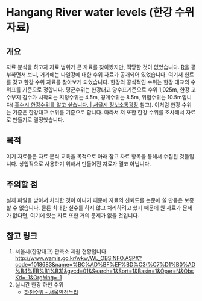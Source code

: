 # Hangang River water levels (한강 수위 자료)

## 개요

자료 분석을 하고자 자료 범위가 큰 자료를 찾아봤지만, 적당한 것이 없었습니다. [R](https://www.r-project.org/)을 공부하면서 보니, 거기에는 나일강에 대한 수위 자료가 공개되어 있었습니다. 여기서 힌트를 갖고 한강 수위 자료를 찾아보게 되었습니다. 한강의 공식적인 수위는 한강 대교의 수위표를 기준으로 정합니다. 평균수위는 한강대교 양수표기준으로 수위 1,025m, 한강 고수부지 침수가 시작되는 지정수위는 4.5m, 경계수위는 8.5m, 위험수위는 10.5m입니다( [홍수시 한강수위를 알고 싶습니다. | 서울시 정보소통광장](http://opengov.seoul.go.kr/civilappeal/2896791) 참고). 이처럼 한강 수위는 기준은 한강대교 수위를 기준으로 합니다. 따라서 저 또한 한강 수위를 조사해서 자료로 만들기로 결정했습니다. 

## 목적

여기 자료들은 자료 분석 교육을 목적으로 아래 참고 자료 항목을 통해서 수집된 것들입니다. 상업적으로 사용하기 위해서 만들어진 자료가 결코 아닙니다.

## 주의할 점

실제 파일을 받아서 처리한 것이 아니기 때문에 자료의 신뢰도를 논문에 쓸 만큼은 보증할 수 없습니다. 물론 최대한 실수를 하지 않고 처리하려고 했기 때문에 원 자료가 문제가 없다면, 여기에 있는 자료 또한 거의 문제가 없을 것입니다.

## 참고 링크

1. 서울시(한강대교) 관측소 제원 현황입니다.
http://www.wamis.go.kr/wkw/WL_OBSINFO.ASPX?code=1018683&name=%BC%AD%BF%EF%BD%C3(%C7%D1%B0%AD%B4%EB%B1%B3)&gvcd=01&Search=1&Sort=1&Basin=1&Oper=N&ObsKd=-1&OrgMng=-1
2. 실시간 한강 하천 수위
	* [하천수위 - 서울안전누리](http://safecity.seoul.go.kr:8070/scmyn_cf/flood/riverGauge.do)
